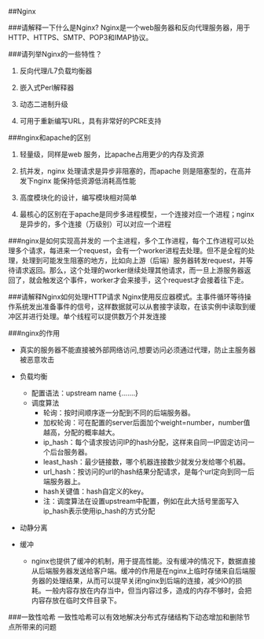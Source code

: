##Nginx

###请解释一下什么是Nginx?
Nginx是一个web服务器和反向代理服务器，用于HTTP、HTTPS、SMTP、POP3和IMAP协议。

###请列举Nginx的一些特性？
1. 反向代理/L7负载均衡器 

2. 嵌入式Perl解释器 

3. 动态二进制升级 

4. 可用于重新编写URL，具有非常好的PCRE支持

###nginx和apache的区别
1. 轻量级，同样是web 服务，比apache占用更少的内存及资源

2. 抗并发，nginx 处理请求是异步非阻塞的，而apache 则是阻塞型的，在高并发下nginx 能保持低资源低消耗高性能

3. 高度模块化的设计，编写模块相对简单 

4. 最核心的区别在于apache是同步多进程模型，一个连接对应一个进程；nginx是异步的，多个连接（万级别）可以对应一个进程

###nginx是如何实现高并发的
一个主进程，多个工作进程，每个工作进程可以处理多个请求，每进来一个request，会有一个worker进程去处理。但不是全程的处理，处理到可能发生阻塞的地方，比如向上游（后端）服务器转发request，并等待请求返回。那么，这个处理的worker继续处理其他请求，而一旦上游服务器返回了，就会触发这个事件，worker才会来接手，这个request才会接着往下走。

###请解释Nginx如何处理HTTP请求
Nginx使用反应器模式。主事件循环等待操作系统发出准备事件的信号，这样数据就可以从套接字读取，在该实例中读取到缓冲区并进行处理。单个线程可以提供数万个并发连接

###nginx的作用
- 真实的服务器不能直接被外部网络访问,想要访问必须通过代理，防止主服务器被恶意攻击

- 负载均衡
    - 配置语法：upstream name {.......}
    - 调度算法
        - 轮询：按时间顺序逐一分配到不同的后端服务器。
        - 加权轮询：可在配置的server后面加个weight=number，number值越高，分配的概率越大。
        - ip_hash：每个请求按访问IP的hash分配，这样来自同一IP固定访问一个后台服务器。
        - least_hash：最少链接数，哪个机器连接数少就发分发给哪个机器。
        - url_hash：按访问的url的hash结果分配请求，是每个url定向到同一后端服务器上。
        - hash关键值：hash自定义的key。
        - 注：调度算法在设置upstream中配置，例如在此大括号里面写入ip_hash表示使用ip_hash的方式分配
        
- 动静分离
- 缓冲
    - nginx也提供了缓冲的机制，用于提高性能。没有缓冲的情况下，数据直接从后端服务器发送给客户端。缓冲的作用是在nginx上临时存储来自后端服务器的处理结果，从而可以提早关闭nginx到后端的连接，减少IO的损耗。一般内容存放在内存当中，但当内容过多，造成的内存不够时，会把内容存放在临时文件目录下。
    
###一致性哈希
一致性哈希可以有效地解决分布式存储结构下动态增加和删除节点所带来的问题
